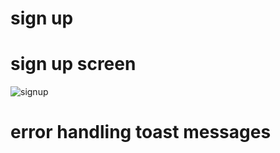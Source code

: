 # sign up 

# sign up screen
![signup](https://user-images.githubusercontent.com/124202145/228903527-105dc113-04fe-48b6-8530-45108eb114e0.png)

# error handling toast messages

